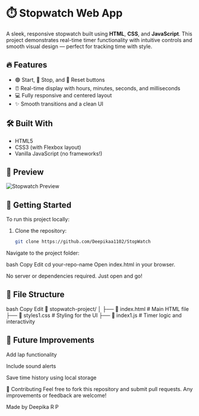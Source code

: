 # ⏱️ Stopwatch Web App

A sleek, responsive stopwatch built using **HTML**, **CSS**, and **JavaScript**. This project demonstrates real-time timer functionality with intuitive controls and smooth visual design — perfect for tracking time with style.

## 🔥 Features

- 🟢 Start, 🔴 Stop, and 🔄 Reset buttons
- ⏰ Real-time display with hours, minutes, seconds, and milliseconds
- 💻 Fully responsive and centered layout
- ✨ Smooth transitions and a clean UI

## 🛠️ Built With

- HTML5
- CSS3 (with Flexbox layout)
- Vanilla JavaScript (no frameworks!)

## 📸 Preview

![Stopwatch Preview](<img width="1827" height="770" alt="Screenshot 2025-08-07 205039" src="https://github.com/user-attachments/assets/35c7d029-4ec7-4ac8-af1b-71fe266d79ea" />
)

## 🚀 Getting Started

To run this project locally:

1. Clone the repository:
   ```bash
   git clone https://github.com/Deepikaa1102/StopWatch
Navigate to the project folder:

bash
Copy
Edit
cd your-repo-name
Open index.html in your browser.

No server or dependencies required. Just open and go!

## 📂 File Structure
bash
Copy
Edit
📁 stopwatch-project/
│
├── 📄 index.html        # Main HTML file
├── 📄 styles1.css       # Styling for the UI
├── 📄 index1.js         # Timer logic and interactivity

## 🎯 Future Improvements
Add lap functionality

Include sound alerts

Save time history using local storage

🤝 Contributing
Feel free to fork this repository and submit pull requests. Any improvements or feedback are welcome!

Made by   Deepika R P
